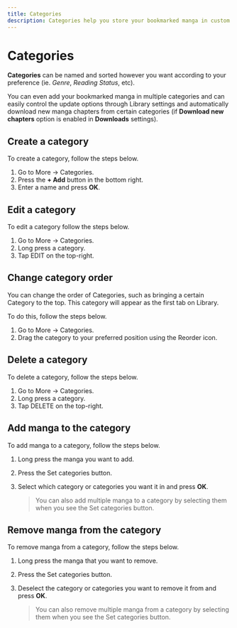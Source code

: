 ```yaml
---
title: Categories
description: Categories help you store your bookmarked manga in custom tabs, which keeps your library neat and organized.
---
```


# Categories

**Categories** can be named and sorted however you want according to your preference (ie. _Genre_, _Reading Status_, etc).

You can even add your bookmarked manga in multiple categories and can easily control the update options through Library settings and automatically download new manga chapters from certain categories (if **Download new chapters** option is enabled in **Downloads** settings).

## Create a category <a href="#create-a-category" id="create-a-category"></a>

To create a category, follow the steps below.

1. Go to More → Categories.
1. Press the **+ Add** button in the bottom right.
1. Enter a name and press **OK**.

## Edit a category <a href="#edit-a-category" id="edit-a-category"></a>

To edit a category follow the steps below.

1. Go to More → Categories.
1. Long press a category.
1. Tap EDIT on the top-right.

## Change category order <a href="#change-category-order" id="change-category-order"></a>

You can change the order of Categories, such as bringing a certain Category to the top.
This category will appear as the first tab on Library.

To do this, follow the steps below.

1. Go to More → Categories.
1. Drag the category to your preferred position using the Reorder icon.

## Delete a category <a href="#delete-a-category" id="delete-a-category"></a>

To delete a category, follow the steps below.

1. Go to More → Categories.
1. Long press a category.
1. Tap DELETE on the top-right.

## Add manga to the category <a href="#add-manga-to-category" id="add-manga-to-category"></a>

To add manga to a category, follow the steps below.

1. Long press the manga you want to add.
1. Press the Set categories button.
1.  Select which category or categories you want it in and press **OK**.

    > You can also add multiple manga to a category by selecting them when you see the Set categories button.

## Remove manga from the category <a href="#remove-manga-from-category" id="remove-manga-from-category"></a>

To remove manga from a category, follow the steps below.

1. Long press the manga that you want to remove.
1. Press the Set categories button.
1.  Deselect the category or categories you want to remove it from and press **OK**.

    > You can also remove multiple manga from a category by selecting them when you see the Set categories button.
